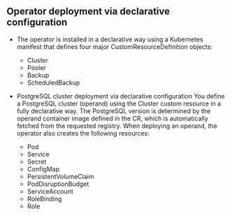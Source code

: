 ## Operator deployment via declarative configuration
- The operator is installed in a declarative way using a Kubernetes manifest that defines four major CustomResourceDefinition objects: 
  - Cluster
  - Pooler
  - Backup
  - ScheduledBackup

- PostgreSQL cluster deployment via declarative configuration
You define a PostgreSQL cluster (operand) using the Cluster custom resource in a fully declarative way. The PostgreSQL version is determined by the operand container image defined in the CR, which is automatically fetched from the requested registry. When deploying an operand, the operator also creates the following resources: 
  - Pod
  - Service
  - Secret
  - ConfigMap
  - PersistentVolumeClaim
  - PodDisruptionBudget
  - ServiceAccount
  - RoleBinding
  - Role
